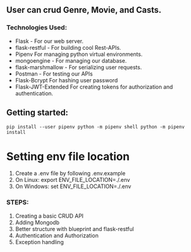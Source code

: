 ## User can crud Genre, Movie, and Casts.

### Technologies Used:

- Flask - For our web server.
- flask-restful - For building cool Rest-APIs.
- Pipenv For managing python virtual environments.
- mongoengine - For managing our database.
- flask-marshmallow - For serializing user requests.
- Postman - For testing our APIs
- Flask-Bcrypt For hashing user password
- Flask-JWT-Extended For creating tokens for authorization and authentication.

## Getting started:
`
pip install --user pipenv
python -m pipenv shell
python -m pipenv install
`

# Setting env file location
1. Create a .env file by following .env.example 
2. On Linux: export ENV_FILE_LOCATION=./.env
3. On Windows: set ENV_FILE_LOCATION=./.env

### STEPS:
1. Creating a basic CRUD API
2. Adding Mongodb
3. Better structure with blueprint and flask-restful
4. Authentication and Authorization
5. Exception handling